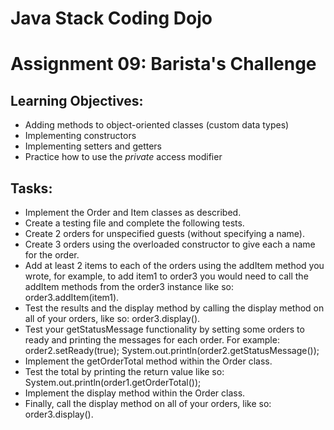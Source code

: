 # Java Stack Coding Dojo
# Assignment 09: Barista's Challenge

## Learning Objectives:
- Adding methods to object-oriented classes (custom data types)
- Implementing constructors
- Implementing setters and getters
- Practice how to use the *private* access modifier

## Tasks:
- Implement the Order and Item classes as described.
- Create a testing file and complete the following tests.
- Create 2 orders for unspecified guests (without specifying a name).
- Create 3 orders using the overloaded constructor to give each a name for the order.
- Add at least 2 items to each of the orders using the addItem method you wrote, for example, to add item1 to order3 you would need to call the addItem methods from the order3 instance like so: order3.addItem(item1).
- Test the results and the display method by calling the display method on all of your orders, like so: order3.display().
- Test your getStatusMessage functionality by setting some orders to ready and printing the messages for each order. For example: order2.setReady(true); System.out.println(order2.getStatusMessage());
- Implement the getOrderTotal method within the Order class.
- Test the total by printing the return value like so: System.out.println(order1.getOrderTotal());
- Implement the display method within the Order class.
- Finally, call the display method on all of your orders, like so: order3.display().